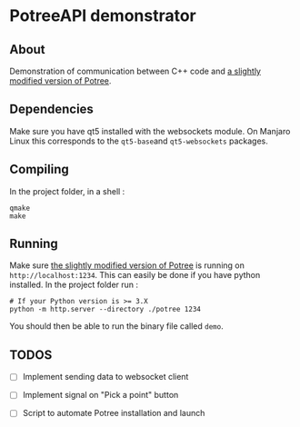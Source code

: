 # PotreeAPI demonstrator

## About
Demonstration of communication between C++ code and [a slightly modified version of Potree](https://github.com/Stakhan/potree).

## Dependencies
Make sure you have qt5 installed with the websockets module. On Manjaro Linux this corresponds to the `qt5-base`and `qt5-websockets` packages.

## Compiling
In the project folder, in a shell :
```
qmake
make
```

## Running
Make sure [the slightly modified version of Potree](https://github.com/Stakhan/potree) is running on `http://localhost:1234`. This can easily be done if you have python installed. In the project folder run :
```
# If your Python version is >= 3.X
python -m http.server --directory ./potree 1234
```

You should then be able to run the binary file called `demo`.

## TODOS
+ [ ] Implement sending data to websocket client
+ [ ] Implement signal on "Pick a point" button
+ [ ] Script to automate Potree installation and launch 

